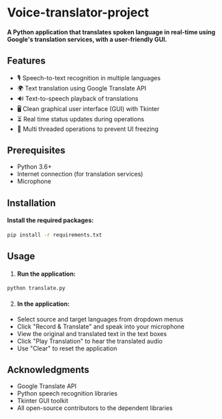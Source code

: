 # Voice-translator-project

#### A Python application that translates spoken language in real-time using Google's translation services, with a user-friendly GUI.

## Features
 - 🎙️ Speech-to-text recognition in multiple languages
 - 🌍 Text translation using Google Translate API
 - 🔊 Text-to-speech playback of translations
 - 🖥️ Clean graphical user interface (GUI) with Tkinter
 - ⏳ Real time status updates during operations
 - 🧵 Multi threaded operations to prevent UI freezing
## Prerequisites
 - Python 3.6+
 - Internet connection (for translation services)
 - Microphone
## Installation
#### Install the required packages:
```bash
pip install -r requirements.txt
```
## Usage
1. #### Run the application:
```bash
python translate.py
```
2. #### In the application:
 - Select source and target languages from dropdown menus
 - Click "Record & Translate" and speak into your microphone
 - View the original and translated text in the text boxes
 - Click "Play Translation" to hear the translated audio
 - Use "Clear" to reset the application
## Acknowledgments
 - Google Translate API
 - Python speech recognition libraries
 - Tkinter GUI toolkit
 - All open-source contributors to the dependent libraries
